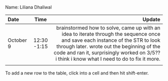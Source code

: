 Name: Liliana Dhaliwal

| Date      |    Time     |                                                                                                                                                                                                                                                                       Update |
|:----------|:-----------:|-----------------------------------------------------------------------------------------------------------------------------------------------------------------------------------------------------------------------------------------------------------------------------:|
| October 9 | 12:30 -1:15 |  brainstormed how to solve, came up with an idea to iterate through the sequence once and save each instance of the STR to look through later. wrote out the beginning of the code and ran it, surprisingly worked on 3/5?? i think i know what I need to do to fix it more. |
|           |             |                                                                                                                                                                                                                                                                              |


To add a new row to the table, click into a cell and then hit shift-enter.